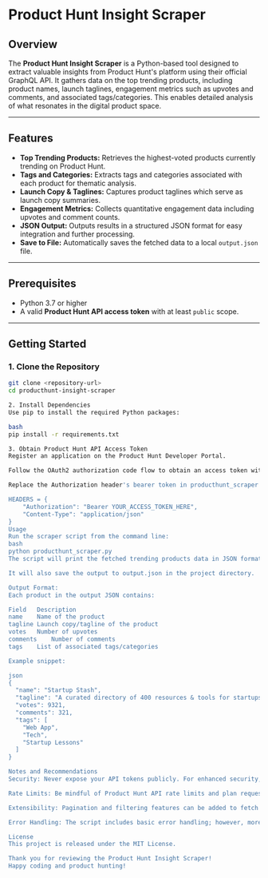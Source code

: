 # Product Hunt Insight Scraper

## Overview

The **Product Hunt Insight Scraper** is a Python-based tool designed to extract valuable insights from Product Hunt's platform using their official GraphQL API. It gathers data on the top trending products, including product names, launch taglines, engagement metrics such as upvotes and comments, and associated tags/categories. This enables detailed analysis of what resonates in the digital product space.

---

## Features

- **Top Trending Products:** Retrieves the highest-voted products currently trending on Product Hunt.
- **Tags and Categories:** Extracts tags and categories associated with each product for thematic analysis.
- **Launch Copy & Taglines:** Captures product taglines which serve as launch copy summaries.
- **Engagement Metrics:** Collects quantitative engagement data including upvotes and comment counts.
- **JSON Output:** Outputs results in a structured JSON format for easy integration and further processing.
- **Save to File:** Automatically saves the fetched data to a local `output.json` file.

---

## Prerequisites

- Python 3.7 or higher
- A valid **Product Hunt API access token** with at least `public` scope.

---

## Getting Started

### 1. Clone the Repository

```bash
git clone <repository-url>
cd producthunt-insight-scraper

2. Install Dependencies
Use pip to install the required Python packages:

bash
pip install -r requirements.txt

3. Obtain Product Hunt API Access Token
Register an application on the Product Hunt Developer Portal.

Follow the OAuth2 authorization code flow to obtain an access token with the necessary scopes (public).

Replace the Authorization header's bearer token in producthunt_scraper.py with your token:

HEADERS = {
    "Authorization": "Bearer YOUR_ACCESS_TOKEN_HERE",
    "Content-Type": "application/json"
}
Usage
Run the scraper script from the command line:
bash
python producthunt_scraper.py
The script will print the fetched trending products data in JSON format to the console.

It will also save the output to output.json in the project directory.

Output Format:
Each product in the output JSON contains:

Field	Description
name	Name of the product
tagline	Launch copy/tagline of the product
votes	Number of upvotes
comments	Number of comments
tags	List of associated tags/categories

Example snippet:

json
{
  "name": "Startup Stash",
  "tagline": "A curated directory of 400 resources & tools for startups",
  "votes": 9321,
  "comments": 321,
  "tags": [
    "Web App",
    "Tech",
    "Startup Lessons"
  ]
}

Notes and Recommendations
Security: Never expose your API tokens publicly. For enhanced security, consider using environment variables or configuration files excluded from version control.

Rate Limits: Be mindful of Product Hunt API rate limits and plan requests accordingly.

Extensibility: Pagination and filtering features can be added to fetch more data or tailor the query to specific date ranges.

Error Handling: The script includes basic error handling; however, more robust exception management can be implemented.

License
This project is released under the MIT License.

Thank you for reviewing the Product Hunt Insight Scraper!
Happy coding and product hunting! 